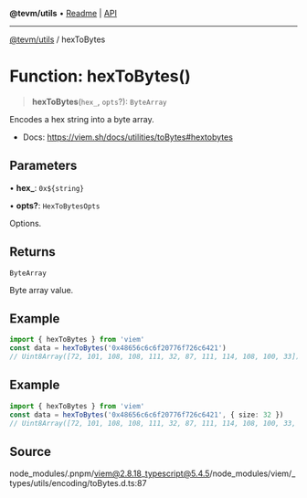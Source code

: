 **@tevm/utils** • [Readme](../README.md) \| [API](../globals.md)

***

[@tevm/utils](../README.md) / hexToBytes

# Function: hexToBytes()

> **hexToBytes**(`hex_`, `opts`?): `ByteArray`

Encodes a hex string into a byte array.

- Docs: https://viem.sh/docs/utilities/toBytes#hextobytes

## Parameters

• **hex\_**: ```0x${string}```

• **opts?**: `HexToBytesOpts`

Options.

## Returns

`ByteArray`

Byte array value.

## Example

```ts
import { hexToBytes } from 'viem'
const data = hexToBytes('0x48656c6c6f20776f726c6421')
// Uint8Array([72, 101, 108, 108, 111, 32, 87, 111, 114, 108, 100, 33])
```

## Example

```ts
import { hexToBytes } from 'viem'
const data = hexToBytes('0x48656c6c6f20776f726c6421', { size: 32 })
// Uint8Array([72, 101, 108, 108, 111, 32, 87, 111, 114, 108, 100, 33, 0, 0, 0, 0, 0, 0, 0, 0, 0, 0, 0, 0, 0, 0, 0, 0, 0, 0, 0, 0])
```

## Source

node\_modules/.pnpm/viem@2.8.18\_typescript@5.4.5/node\_modules/viem/\_types/utils/encoding/toBytes.d.ts:87
